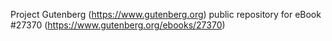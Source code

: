 Project Gutenberg (https://www.gutenberg.org) public repository for eBook #27370 (https://www.gutenberg.org/ebooks/27370)

